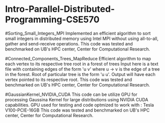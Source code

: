 # Intro-Parallel-Distributed-Programming-CSE570
#Sorting_Small_Integers_MPI
Implemented an efficient algorithm to sort small integers in distributed memory using Intel MPI without using all-to-all, gather and send-receive operations.
This code was tested and benchmarked on UB's HPC center, Center for Computational Research.



#Connected_Components_Trees_MapReduce
Efficient algorithm to map each vertex to its respective tree root in a forest of trees
Input here is a text file with containing edges of the form 'u v' where u -> v is the edge of a tree in the forest. Root of particular tree is the form 'u u'.
Output will have each vertex pointed to its respective root.
This code was tested and benchmarked on UB's HPC center, Center for Computational Research.


#GaussianKernel_NVIDIA_CUDA
This code can be utilize GPU for processing Gaussina Kernel for large distributions using NVIDIA CUDA capabilities.
GPU used for testing and code optmized to work with : Tesla V100-PCIE-16GB
This code was tested and benchmarked on UB's HPC center, Center for Computational Research.



